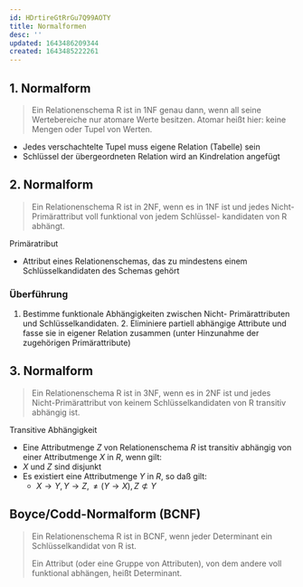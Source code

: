 ```yaml
---
id: HDrtireGtRrGu7Q99AOTY
title: Normalformen
desc: ''
updated: 1643486209344
created: 1643485222261
---
```


## 1. Normalform

> Ein Relationenschema R ist in 1NF genau dann, wenn all seine Wertebereiche nur atomare Werte besitzen. Atomar heißt hier: keine Mengen oder Tupel von Werten.

- Jedes verschachtelte Tupel muss eigene Relation (Tabelle) sein
- Schlüssel der übergeordneten Relation wird an Kindrelation angefügt

## 2. Normalform

> Ein Relationenschema R ist in 2NF, wenn es in 1NF ist und jedes Nicht-Primärattribut voll funktional von jedem Schlüssel- kandidaten von R abhängt.

Primäratribut
- Attribut eines Relationenschemas,  das zu mindestens einem Schlüsselkandidaten des Schemas gehört

### Überführung

1. Bestimme funktionale Abhängigkeiten zwischen Nicht- Primärattributen und Schlüsselkandidaten.  2.
Eliminiere partiell abhängige Attribute und fasse sie in eigener Relation zusammen (unter Hinzunahme
der zugehörigen Primärattribute)

## 3. Normalform

> Ein Relationenschema R ist in 3NF, wenn es in 2NF ist und jedes Nicht-Primärattribut von keinem Schlüsselkandidaten von R transitiv abhängig ist.

Transitive Abhängigkeit
- Eine Attributmenge $Z$ von Relationenschema $R$ ist transitiv abhängig von einer Attributmenge
$X$ in $R$, wenn gilt:
- $X$ und $Z$ sind disjunkt
- Es existiert eine Attributmenge $Y$ in $R$, so daß gilt:
    - $X \to Y, Y \to Z, \neq (Y \to X), Z \not \subset Y$

## Boyce/Codd-Normalform (BCNF)

> Ein Relationenschema R ist in BCNF, wenn jeder Determinant ein Schlüsselkandidat von R ist.
>
> Ein Attribut (oder eine Gruppe von Attributen), von dem andere voll funktional abhängen, heißt
Determinant.
